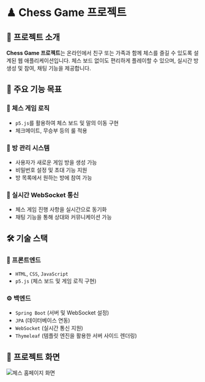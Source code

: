 # ♟ Chess Game 프로젝트

## 📌 프로젝트 소개
**Chess Game 프로젝트**는 온라인에서 친구 또는 가족과 함께 체스를 즐길 수 있도록 설계된 웹 애플리케이션입니다.
체스 보드 없이도 편리하게 플레이할 수 있으며, 실시간 방 생성 및 참여, 채팅 기능을 제공합니다.

## 🚀 주요 기능 목표
### 🔹 체스 게임 로직
- `p5.js`를 활용하여 체스 보드 및 말의 이동 구현
- 체크메이트, 무승부 등의 룰 적용

### 🔹 방 관리 시스템
- 사용자가 새로운 게임 방을 생성 가능
- 비밀번호 설정 및 초대 기능 지원
- 방 목록에서 원하는 방에 참여 가능

### 🔹 실시간 WebSocket 통신
- 체스 게임 진행 사항을 실시간으로 동기화
- 채팅 기능을 통해 상대와 커뮤니케이션 가능

## 🛠️ 기술 스택
### 🎨 프론트엔드
- `HTML`, `CSS`, `JavaScript`
- `p5.js` (체스 보드 및 게임 로직 구현)

### ⚙️ 백엔드
- `Spring Boot` (서버 및 WebSocket 설정)
- `JPA` (데이터베이스 연동)
- `WebSocket` (실시간 통신 지원)
- `Thymeleaf` (템플릿 엔진을 활용한 서버 사이드 렌더링)

## 📸 프로젝트 화면
![체스 홈페이지 화면](https://github.com/user-attachments/assets/10e2c558-57b3-452a-8257-2c8098278697)

<!--
## 🎮 사용 방법
### 1️⃣ 설치 및 실행
```bash
# 프로젝트 클론
git clone https://github.com/your-repo/chess-game.git
cd chess-game
```

### 2️⃣ 백엔드 실행
```bash
# Gradle을 사용하여 빌드 및 실행
./gradlew bootRun
```

### 3️⃣ 프론트엔드 실행
```bash
# 간단한 서버 실행 (Live Server 확장 또는 Python HTTP 서버 사용 가능)
python -m http.server 8000
```

### 4️⃣ 게임 시작
1. 웹 브라우저에서 `http://localhost:8000` 접속
2. 새로운 방을 만들거나 기존 방에 참여
3. 체스 게임을 즐기세요! 🎉

## 📝 기여 방법
1. 이 프로젝트를 포크합니다.
2. 새로운 브랜치를 생성합니다. (`git checkout -b feature-name`)
3. 변경 사항을 커밋합니다. (`git commit -m 'Add new feature'`)
4. 브랜치를 푸시합니다. (`git push origin feature-name`)
5. Pull Request를 생성합니다.

## 📬 문의
프로젝트 관련 문의 사항이 있다면 [GitHub Issues](https://github.com/your-repo/chess-game/issues)에 남겨주세요!
-->
